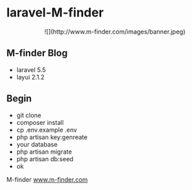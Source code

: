 laravel-M-finder
===

<p align="center">![](http://www.m-finder.com/images/banner.jpeg)</p>

M-finder Blog
----
* laravel 5.5 
* layui 2.1.2


Begin
----
* git clone
* composer install
* cp .env.example .env
* php artisan key:genreate
* your database
* php artisan migrate
* php artisan db:seed
* ok

M-finder
www.m-finder.com

